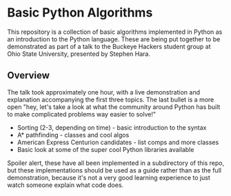 # Basic Python Algorithms

This repository is a collection of basic algorithms implemented in Python as an introduction to the Python language. These are being put together to be demonstrated as part of a talk to the Buckeye Hackers student group at Ohio State University, presented by Stephen Hara. 

## Overview

The talk took approximately one hour, with a live demonstration and explanation accompanying the first three topics. The last bullet is a more open "hey, let's take a look at what the community around Python has built to make complicated problems way easier to solve!"

* Sorting (2-3, depending on time) - basic introduction to the syntax
* A* pathfinding - classes and cool algos
* American Express Centurion candidates - list comps and more classes
* Basic look at some of the super cool Python libraries available

Spoiler alert, these have all been implemented in a subdirectory of this repo, but these implementations should be used as a guide rather than as the full demonstration, because it's not a very good learning experience to just watch someone explain what code does.
